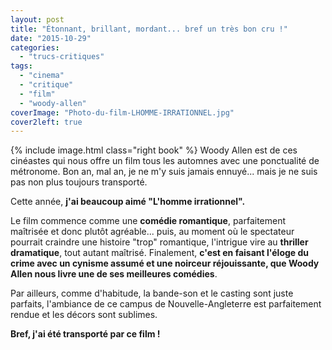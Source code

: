 ```yaml
---
layout: post
title: "Étonnant, brillant, mordant... bref un très bon cru !"
date: "2015-10-29"
categories: 
  - "trucs-critiques"
tags: 
  - "cinema"
  - "critique"
  - "film"
  - "woody-allen"
coverImage: "Photo-du-film-LHOMME-IRRATIONNEL.jpg"
cover2left: true
---
```


{% include image.html class="right book" %}
Woody Allen est de ces cinéastes qui nous offre un film tous les automnes avec une ponctualité de métronome. Bon an, mal an, je ne m'y suis jamais ennuyé... mais je ne suis pas non plus toujours transporté.

Cette année, **j'ai beaucoup aimé "L'homme irrationnel".**

Le film commence comme une **comédie romantique**, parfaitement maîtrisée et donc plutôt agréable... puis, au moment où le spectateur pourrait craindre une histoire "trop" romantique, l'intrigue vire au **thriller dramatique**, tout autant maîtrisé. Finalement, **c'est en faisant l'éloge du crime avec un cynisme assumé et une noirceur réjouissante, que Woody Allen nous livre une de ses meilleures comédies**.

Par ailleurs, comme d'habitude, la bande-son et le casting sont juste parfaits, l'ambiance de ce campus de Nouvelle-Angleterre est parfaitement rendue et les décors sont sublimes.

**Bref, j'ai été transporté par ce film !**
